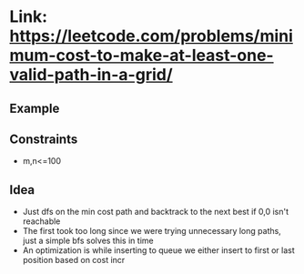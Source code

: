 # Link: https://leetcode.com/problems/minimum-cost-to-make-at-least-one-valid-path-in-a-grid/

## Example

## Constraints

- m,n<=100

## Idea

- Just dfs on the min cost path and backtrack to the next best if 0,0 isn't reachable
- The first took too long since we were trying unnecessary long paths, just a simple bfs solves this in time
- An optimization is while inserting to queue we either insert to first or last position based on cost incr
